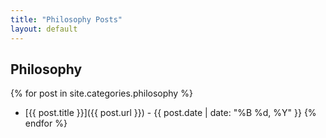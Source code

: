 ```yaml
---
title: "Philosophy Posts"
layout: default
---
```


## Philosophy  

{% for post in site.categories.philosophy %}
- [{{ post.title }}]({{ post.url }}) - {{ post.date | date: "%B %d, %Y" }}
{% endfor %}
